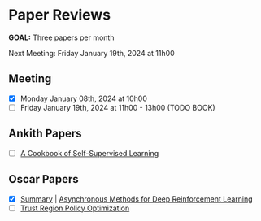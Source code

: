 # Paper Reviews

**GOAL:** Three papers per month

Next Meeting: Friday January 19th, 2024 at 11h00


## Meeting
- [x] Monday January 08th, 2024 at 10h00
- [ ] Friday January 19th, 2024 at 11h00 - 13h00 (TODO BOOK)

## Ankith Papers

- [ ] [A Cookbook of Self-Supervised Learning](https://arxiv.org/abs/2304.12210)

## Oscar Papers

- [x] [Summary](001_oscar_A3C.md) | [Asynchronous Methods for Deep Reinforcement Learning](https://arxiv.org/abs/1602.01783)
- [ ] [Trust Region Policy Optimization](https://arxiv.org/pdf/1502.05477.pdf)

